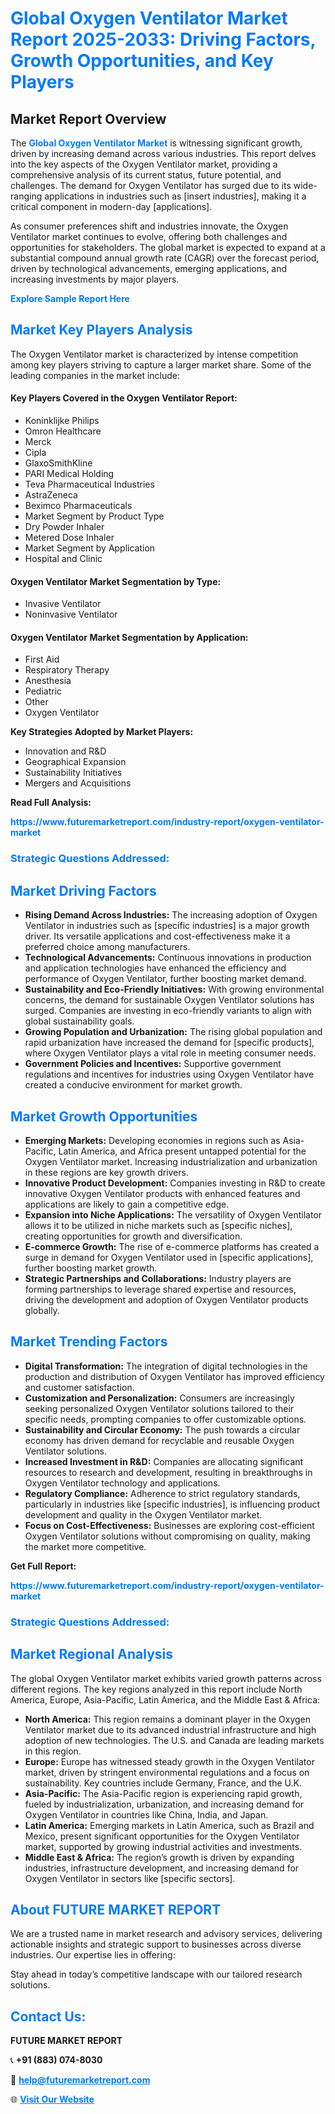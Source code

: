 <h1 style="color: #007BFF;">Global Oxygen Ventilator Market Report 2025-2033: Driving Factors, Growth Opportunities, and Key Players</h1>

<section id="overview">
<h2>Market Report Overview</h2>
<p>The <a href="https://www.futuremarketreport.com/industry-report/oxygen-ventilator-market" style="color: #007BFF; text-decoration: none;"><strong>Global Oxygen Ventilator Market</strong></a> is witnessing significant growth, driven by increasing demand across various industries. This report delves into the key aspects of the Oxygen Ventilator market, providing a comprehensive analysis of its current status, future potential, and challenges. The demand for Oxygen Ventilator has surged due to its wide-ranging applications in industries such as [insert industries], making it a critical component in modern-day [applications].</p>
<p>As consumer preferences shift and industries innovate, the Oxygen Ventilator market continues to evolve, offering both challenges and opportunities for stakeholders. The global market is expected to expand at a substantial compound annual growth rate (CAGR) over the forecast period, driven by technological advancements, emerging applications, and increasing investments by major players.</p>
</section>

<section id="overview">
<p><a href="https://www.futuremarketreport.com/request-sample/reportId=120728" style="color: #007BFF; text-decoration: none;"><strong>Explore Sample Report Here</strong></a></p>
</section>

<section id="key-players">
<h2 style="color: #007BFF;">Market Key Players Analysis</h2>
<p>The Oxygen Ventilator market is characterized by intense competition among key players striving to capture a larger market share. Some of the leading companies in the market include:</p>
<h4>Key Players Covered in the Oxygen Ventilator Report:</h4>
<ul><li>Koninklijke Philips</li><li>Omron Healthcare</li><li>Merck</li><li>Cipla</li><li>GlaxoSmithKline</li><li>PARI Medical Holding</li><li>Teva Pharmaceutical Industries</li><li>AstraZeneca</li><li>Beximco Pharmaceuticals</li><li>Market Segment by Product Type</li><li>Dry Powder Inhaler</li><li>Metered Dose Inhaler</li><li>Market Segment by Application</li><li>Hospital and Clinic</li></ul>
<h4>Oxygen Ventilator Market Segmentation by Type:</h4>
<ul><li>Invasive Ventilator</li><li>Noninvasive Ventilator</li></ul>

<h4>Oxygen Ventilator Market Segmentation by Application:</h4>
<ul><li>First Aid</li><li>Respiratory Therapy</li><li>Anesthesia</li><li>Pediatric</li><li>Other</li><li>Oxygen Ventilator</li></ul>
<p><strong>Key Strategies Adopted by Market Players:</strong></p>
<ul>
<li>Innovation and R&D</li>
<li>Geographical Expansion</li>
<li>Sustainability Initiatives</li>
<li>Mergers and Acquisitions</li>
</ul>
</section>

<section>
<p><strong>Read Full Analysis: </strong></p><a href="https://www.futuremarketreport.com/industry-report/oxygen-ventilator-market" style="color: #007BFF; text-decoration: none;"><strong>https://www.futuremarketreport.com/industry-report/oxygen-ventilator-market</strong></a>
<h3 style="color: #007BFF;">Strategic Questions Addressed:</h3>
</section>

<section id="driving-factors">
<h2 style="color: #007BFF;">Market Driving Factors</h2>
<ul>
<li><strong>Rising Demand Across Industries:</strong> The increasing adoption of Oxygen Ventilator in industries such as [specific industries] is a major growth driver. Its versatile applications and cost-effectiveness make it a preferred choice among manufacturers.</li>
<li><strong>Technological Advancements:</strong> Continuous innovations in production and application technologies have enhanced the efficiency and performance of Oxygen Ventilator, further boosting market demand.</li>
<li><strong>Sustainability and Eco-Friendly Initiatives:</strong> With growing environmental concerns, the demand for sustainable Oxygen Ventilator solutions has surged. Companies are investing in eco-friendly variants to align with global sustainability goals.</li>
<li><strong>Growing Population and Urbanization:</strong> The rising global population and rapid urbanization have increased the demand for [specific products], where Oxygen Ventilator plays a vital role in meeting consumer needs.</li>
<li><strong>Government Policies and Incentives:</strong> Supportive government regulations and incentives for industries using Oxygen Ventilator have created a conducive environment for market growth.</li>
</ul>
</section>

<section id="growth-opportunities">
<h2 style="color: #007BFF;">Market Growth Opportunities</h2>
<ul>
<li><strong>Emerging Markets:</strong> Developing economies in regions such as Asia-Pacific, Latin America, and Africa present untapped potential for the Oxygen Ventilator market. Increasing industrialization and urbanization in these regions are key growth drivers.</li>
<li><strong>Innovative Product Development:</strong> Companies investing in R&D to create innovative Oxygen Ventilator products with enhanced features and applications are likely to gain a competitive edge.</li>
<li><strong>Expansion into Niche Applications:</strong> The versatility of Oxygen Ventilator allows it to be utilized in niche markets such as [specific niches], creating opportunities for growth and diversification.</li>
<li><strong>E-commerce Growth:</strong> The rise of e-commerce platforms has created a surge in demand for Oxygen Ventilator used in [specific applications], further boosting market growth.</li>
<li><strong>Strategic Partnerships and Collaborations:</strong> Industry players are forming partnerships to leverage shared expertise and resources, driving the development and adoption of Oxygen Ventilator products globally.</li>
</ul>
</section>

<section id="trending-factors">
<h2 style="color: #007BFF;">Market Trending Factors</h2>
<ul>
<li><strong>Digital Transformation:</strong> The integration of digital technologies in the production and distribution of Oxygen Ventilator has improved efficiency and customer satisfaction.</li>
<li><strong>Customization and Personalization:</strong> Consumers are increasingly seeking personalized Oxygen Ventilator solutions tailored to their specific needs, prompting companies to offer customizable options.</li>
<li><strong>Sustainability and Circular Economy:</strong> The push towards a circular economy has driven demand for recyclable and reusable Oxygen Ventilator solutions.</li>
<li><strong>Increased Investment in R&D:</strong> Companies are allocating significant resources to research and development, resulting in breakthroughs in Oxygen Ventilator technology and applications.</li>
<li><strong>Regulatory Compliance:</strong> Adherence to strict regulatory standards, particularly in industries like [specific industries], is influencing product development and quality in the Oxygen Ventilator market.</li>
<li><strong>Focus on Cost-Effectiveness:</strong> Businesses are exploring cost-efficient Oxygen Ventilator solutions without compromising on quality, making the market more competitive.</li>
</ul>
</section>

<section>
<p><strong>Get Full Report: </strong></p><a href="https://www.futuremarketreport.com/industry-report/oxygen-ventilator-market" style="color: #007BFF; text-decoration: none;"><strong>https://www.futuremarketreport.com/industry-report/oxygen-ventilator-market</strong></a>
<h3 style="color: #007BFF;">Strategic Questions Addressed:</h3>
</section>


<section id="regional-analysis">
<h2 style="color: #007BFF;">Market Regional Analysis</h2>
<p>The global Oxygen Ventilator market exhibits varied growth patterns across different regions. The key regions analyzed in this report include North America, Europe, Asia-Pacific, Latin America, and the Middle East & Africa:</p>
<ul>
<li><strong>North America:</strong> This region remains a dominant player in the Oxygen Ventilator market due to its advanced industrial infrastructure and high adoption of new technologies. The U.S. and Canada are leading markets in this region.</li>
<li><strong>Europe:</strong> Europe has witnessed steady growth in the Oxygen Ventilator market, driven by stringent environmental regulations and a focus on sustainability. Key countries include Germany, France, and the U.K.</li>
<li><strong>Asia-Pacific:</strong> The Asia-Pacific region is experiencing rapid growth, fueled by industrialization, urbanization, and increasing demand for Oxygen Ventilator in countries like China, India, and Japan.</li>
<li><strong>Latin America:</strong> Emerging markets in Latin America, such as Brazil and Mexico, present significant opportunities for the Oxygen Ventilator market, supported by growing industrial activities and investments.</li>
<li><strong>Middle East & Africa:</strong> The region’s growth is driven by expanding industries, infrastructure development, and increasing demand for Oxygen Ventilator in sectors like [specific sectors].</li>
</ul>
</section>

<footer>
<h2 style="color: #007BFF;">About FUTURE MARKET REPORT</h2>
<p>We are a trusted name in market research and advisory services, delivering actionable insights and strategic support to businesses across diverse industries. Our expertise lies in offering:</p>

<p>Stay ahead in today’s competitive landscape with our tailored research solutions.</p>

<h2 style="color: #007BFF;">Contact Us:</h2>
<p><strong>FUTURE MARKET REPORT</strong></p>
<p>📞 <strong>+91 (883) 074-8030</strong></p>
<p>📧 <strong><a href="mailto:help@futuremarketreport.com" style="color: #007BFF;">help@futuremarketreport.com</a></strong></p>
<p>🌐 <strong><a href="https://www.futuremarketreport.com/" style="color: #007BFF;">Visit Our Website</a></strong></p>
</footer>